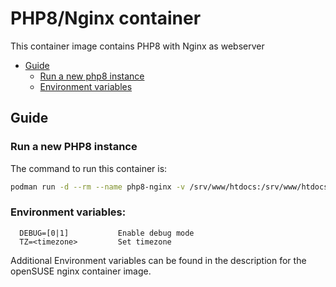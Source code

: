 # PHP8/Nginx container

This container image contains PHP8 with Nginx as webserver

- [Guide](#guide)
  - [Run a new php8 instance](#run-a-new-php8-instance)
  - [Environment variables](#environment-variables)

## Guide

### Run a new PHP8 instance

The command to run this container is:

```sh
podman run -d --rm --name php8-nginx -v /srv/www/htdocs:/srv/www/htdocs registry.opensuse.org/opensuse/php8-nginx
```

### Environment variables:
```
  DEBUG=[0|1]           Enable debug mode
  TZ=<timezone>         Set timezone
```
Additional Environment variables can be found in the description for the openSUSE nginx container image.
